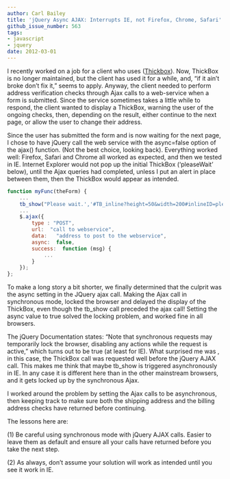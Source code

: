```yaml
---
author: Carl Bailey
title: 'jQuery Async AJAX: Interrupts IE, not Firefox, Chrome, Safari'
github_issue_number: 563
tags:
- javascript
- jquery
date: 2012-03-01
---
```


I recently worked on a job for a client who uses ([Thickbox](http://codylindley.com/thickbox/)). Now, ThickBox is no longer maintained, but the client has used it for a while, and, “if it ain’t broke don’t fix it,” seems to apply. Anyway, the client needed to perform address verification checks through Ajax calls to a web-service when a form is submitted. Since the service sometimes takes a little while to respond, the client wanted to display a ThickBox, warning the user of the ongoing checks, then, depending on the result, either continue to the next page, or allow the user to change their address.

Since the user has submitted the form and is now waiting for the next page, I chose to have jQuery call the web service with the async=false option of the ajax() function. (Not the best choice, looking back). Everything worked well: Firefox, Safari and Chrome all worked as expected, and then we tested in IE. Internet Explorer would not pop up the initial ThickBox (‘pleaseWait’ below), until the Ajax queries had completed, unless I put an alert in place between them, then the ThickBox would appear as intended.

```javascript
function myFunc(theForm) {
    ...
    tb_show("Please wait.','#TB_inline?height=50&width=200#inlineID=pleaseWait&modal=true");
    ...
    $.ajax({
        type : "POST",
        url:  "call to webservice",
        data:   "address to post to the webservice",
        async:  false,
        success:  function (msg) {
            ...
        }
    });
};
```

To make a long story a bit shorter, we finally determined that the culprit was the async setting in the JQuery ajax call. Making the Ajax call in synchronous mode, locked the browser and delayed the display of the ThickBox, even though the tb_show call preceded the ajax call! Setting the async value to true solved the locking problem, and worked fine in all browsers.

The jQuery Documentation states: “Note that synchronous requests may temporarily lock the browser, disabling any actions while the request is active,” which turns out to be true (at least for IE). What surprised me was , in this case, the ThickBox call was requested well before the jQuery AJAX call. This makes me think that maybe tb_show is triggered asynchronously in IE. In any case it is different here than in the other mainstream browsers, and it gets locked up by the synchronous Ajax.

I worked around the problem by setting the Ajax calls to be asynchronous, then keeping track to make sure both the shipping address and the billing address checks have returned before continuing.

The lessons here are:

(1) Be careful using synchronous mode with jQuery AJAX calls. Easier to leave them as default and ensure all your calls have returned before you take the next step.

(2) As always, don’t assume your solution will work as intended until you see it work in IE.
